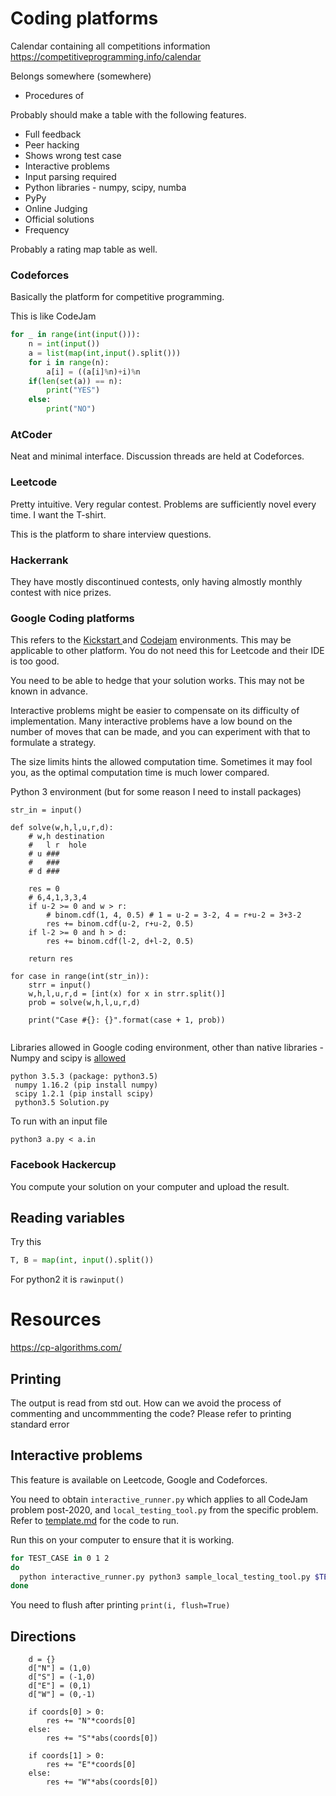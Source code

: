 # Coding platforms

Calendar containing all competitions information https://competitiveprogramming.info/calendar



Belongs somewhere (somewhere)

- Procedures of 



Probably should make a table with the following features.

- Full feedback
- Peer hacking
- Shows wrong test case
- Interactive problems
- Input parsing required
- Python libraries - numpy, scipy, numba
- PyPy
- Online Judging
- Official solutions
- Frequency



Probably a rating map table as well.





### Codeforces

Basically the platform for competitive programming.

This is like CodeJam

```python
for _ in range(int(input())):
    n = int(input())
    a = list(map(int,input().split()))
    for i in range(n):
        a[i] = ((a[i]%n)+i)%n
    if(len(set(a)) == n):
        print("YES")
    else:
        print("NO")
```



### AtCoder

Neat and minimal interface. Discussion threads are held at Codeforces.







### Leetcode
Pretty intuitive. Very regular contest. Problems are sufficiently novel every time. I want the T-shirt.

This is the platform to share interview questions.



### Hackerrank

They have mostly discontinued contests, only having almostly monthly contest with nice prizes.




### Google Coding platforms

This refers to the [Kickstart ](https://codingcompetitions.withgoogle.com/kickstart)and [Codejam](https://codingcompetitions.withgoogle.com/codejam) environments. This may be applicable to other platform. You do not need this for Leetcode and their IDE is too good.



You need to be able to hedge that your solution works. This may not be known in advance.

Interactive problems might be easier to compensate on its difficulty of implementation. Many interactive problems have a low bound on the number of moves that can be made, and you can experiment with that to formulate a strategy.

The size limits hints the allowed computation time. Sometimes it may fool you, as the optimal computation time is much lower compared.



Python 3 environment (but for some reason I need to install packages)

```
str_in = input()

def solve(w,h,l,u,r,d):
    # w,h destination
    #   l r  hole
    # u ###
    #   ###
    # d ### 

    res = 0
    # 6,4,1,3,3,4
    if u-2 >= 0 and w > r:
        # binom.cdf(1, 4, 0.5) # 1 = u-2 = 3-2, 4 = r+u-2 = 3+3-2
        res += binom.cdf(u-2, r+u-2, 0.5)
    if l-2 >= 0 and h > d:
        res += binom.cdf(l-2, d+l-2, 0.5)
    
    return res

for case in range(int(str_in)):
    strr = input()
    w,h,l,u,r,d = [int(x) for x in strr.split()]
    prob = solve(w,h,l,u,r,d)
    
    print("Case #{}: {}".format(case + 1, prob))


```



Libraries allowed in Google coding environment, other than native libraries - Numpy and scipy is [allowed](https://codingcompetitions.withgoogle.com/kickstart/faq)

```
python 3.5.3 (package: python3.5)
 numpy 1.16.2 (pip install numpy)
 scipy 1.2.1 (pip install scipy)
 python3.5 Solution.py
```



To run with an input file

```
python3 a.py < a.in
```



### Facebook Hackercup

You compute your solution on your computer and upload the result.




## Reading variables

Try this

```python
T, B = map(int, input().split())
```



For python2 it is `rawinput()`



# Resources

https://cp-algorithms.com/



## Printing

The output is read from std out. How can we avoid the process of commenting and uncommmenting the code? Please refer to printing standard error





## Interactive problems

This feature is available on Leetcode, Google and Codeforces.



You need to obtain `interactive_runner.py` which applies to all CodeJam problem post-2020, and `local_testing_tool.py` from the specific problem. Refer to [template.md](template/template.md) for the code to run.

Run this on your computer to ensure that it is working.

```bash
for TEST_CASE in 0 1 2
do
  python interactive_runner.py python3 sample_local_testing_tool.py $TEST_CASE -- python3 sample_interactive_script.py
done
```

You need to flush after printing `print(i, flush=True)`







## Directions

```
    d = {}
    d["N"] = (1,0)
    d["S"] = (-1,0)
    d["E"] = (0,1)
    d["W"] = (0,-1)
    
    if coords[0] > 0:
        res += "N"*coords[0]
    else:
        res += "S"*abs(coords[0])

    if coords[1] > 0:
        res += "E"*coords[0]
    else:
        res += "W"*abs(coords[0])
```

